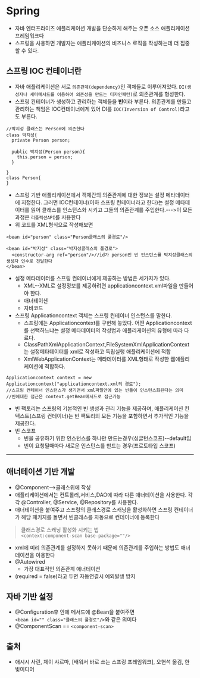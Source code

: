 # Spring 
* 자바 엔터프라이즈 애플리케이션 개발을 단순하게 해주는 오픈 소스 애플리케이션 프레임워크다
* 스프링을 사용하면 개발자는 애플리케이션의 비즈니스 로직을 작성하는데 더 집중할 수 있다.

## 스프링 IOC 컨테이너란
* 자바 애플리케이션은 서로 `의존관계(dependency)`인 객체들로 이루어져있다. `DI(생성자나 세터메서드를 이용하여 의존성을 만드는 디자인패턴)`로 의존관계를 형성한다.
* 스프링 컨테이너가 생성하고 관리하는 객체들을 **빈**이라 부른다. 의존관계를 만들고 관리하는 책임은 IOC컨테이너에게 있어 DI를 `IOC(Inversion of Control)`라고도 부른다.
```
//박지성 클래스는 Person에 의존한다
class 박지성{
  private Person person;
  
  public 박지성(Person person){
    this.person = person;
  }

}
class Person{
}
```
* 스프링 기반 애플리케이션에서 객체간의 의존관계에 대한 정보는 설정 메타데이터에 지정한다. 그러면 IOC컨테이너(이하 스프링 컨테이너라고 한다)는 설정 메타데이터를 읽어 클래스를 인스턴스화 시키고 그들의 의존관계를 주입한다.--->이 모든과정은 `리플렉션API`를 사용한다
* 위 코드를 XML형식으로 작성해보면
```
<bean id="person" class="Person클래스의 풀경로"/>

<bean id="박지성" class="박지성클래스의 풀경로">
  <constructor-arg ref="person"/>//id가 person인 빈 인스턴스를 박지성클래스의 생성자 인수로 전달한다
</bean>
```
* 설정 메타데이터를 스프링 컨테이너에게 제공하는 방법은 세가지가 있다.
  * XML--XML로 설정정보를 제공하려면 applicationcontext.xml파일을 만들어야 한다.
  * 애너테이션
  * 자바코드
* 스프링 Applicationcontext 객체는 스프링 컨테이너 인스턴스를 말한다.
  * 스프링에는 Applicationcontext를 구현해 놓았다. 어떤 Applicationcontext를 선택하느냐는 설정 메타데이터의 작성법과 애플리케이션의 유형에 따라 다르다.
  * ClassPathXmlApplicationContext,FileSystemXmlApplicationContext는 설정메타데이터를 xml로 작성하고 독립실행 애플리케이션에 적합
  * XmlWebApplicationContext는 메타데이터를 XML형태로 작성한 웹애플리케이션에 적합하다.
```
Applicationcontext context = new Applicationcontext("applicationcontext.xml의 경로");
//스프링 컨테이너 인스턴스가 생기면서 xml파일안에 있는 빈들이 인스턴스화된다는 의미
//빈에대한 접근은 context.getBean메서드로 접근가능
```
* 빈 팩토리는 스프링의 기본적인 빈 생성과 관리 기능을 제공하며, 애플리케이션 컨텍스트(스프링 컨테이너)는 빈 팩토리의 모든 기능을 포함하면서 추가적인 기능을 제공한다.
* 빈 스코프
    * 빈을 공유하기 위한 인스턴스를 하나만 만드는경우(싱글턴스코프)--default임
    * 빈이 요청될때마다 새로운 인스턴스를 만드는 경우(프로토타입 스코프)
***
## 애너테이션 기반 개발
* @Component-->클래스위에 작성 
* 애플리케이션에서는 컨트롤러,서비스,DAO에 따라 다른 애너테이션을 사용한다. 각각 @Controller, @Service, @Repository를 사용한다.
* 애너테이션을 붙여주고 스프링의 클래스경로 스캐닝을 활성화하면
스프링 컨테이너가 해당 패키지를 돌면서 빈클래스를 자동으로 컨테이너에 등록한다 
> 클래스경로 스캐닝 활성화 시키는 법 <br>
```<context:component-scan base-package=""/>```
*  xml에 미리 의존관계를 설정하지 못하기 때문에 의존관계를 주입하는 방법도 애너테이션을 이용한다
* @Autowired
    * 가장 대표적인 의존관계 애너테이션 
* (required = false)라고 두면 자동연결시 예외발생 방지
## 자바 기반 설정
* @Configuration후 안에 메서드에 @Bean을 붙여주면<br>
```<bean id="" class="클래스의 풀경로"/>```와 같은 의미다
* @ComponentScan == ```<component-scan>```


## 출처
* 애시시 사린, 제이 샤르마, [배워서 바로 쓰는 스프링 프레임워크], 오현석 옮김, 한빛미디어
